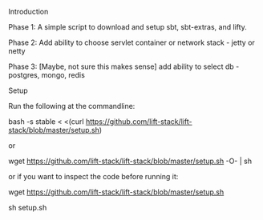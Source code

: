 Introduction

Phase 1:  A simple script to download and setup sbt, sbt-extras, and lifty.

Phase 2:  Add ability to choose servlet container or network stack - jetty or netty

Phase 3:  [Maybe, not sure this makes sense] add ability to select db - postgres, mongo, redis


Setup

Run the following at the commandline:

bash -s stable < <(curl https://github.com/lift-stack/lift-stack/blob/master/setup.sh)

or 

wget https://github.com/lift-stack/lift-stack/blob/master/setup.sh -O- | sh

or if you want to inspect the code before running it:

wget https://github.com/lift-stack/lift-stack/blob/master/setup.sh

sh setup.sh
